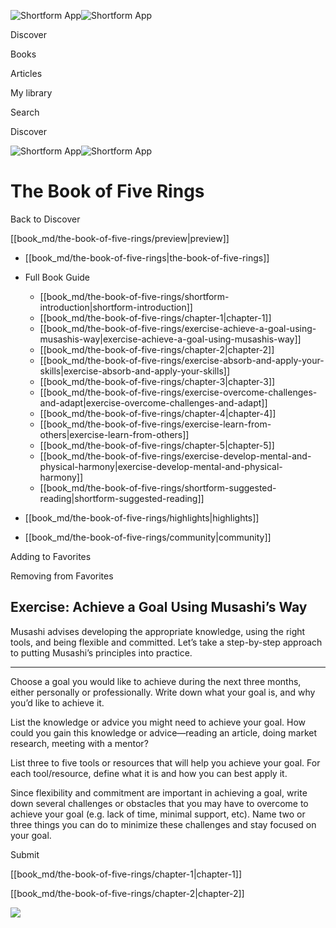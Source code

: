 ![Shortform App](/img/logo.36a2399e.svg)![Shortform App](/img/logo-dark.70c1b072.svg)

Discover

Books

Articles

My library

Search

Discover

![Shortform App](/img/logo.36a2399e.svg)![Shortform App](/img/logo-dark.70c1b072.svg)

# The Book of Five Rings

Back to Discover

[[book_md/the-book-of-five-rings/preview|preview]]

  * [[book_md/the-book-of-five-rings|the-book-of-five-rings]]
  * Full Book Guide

    * [[book_md/the-book-of-five-rings/shortform-introduction|shortform-introduction]]
    * [[book_md/the-book-of-five-rings/chapter-1|chapter-1]]
    * [[book_md/the-book-of-five-rings/exercise-achieve-a-goal-using-musashis-way|exercise-achieve-a-goal-using-musashis-way]]
    * [[book_md/the-book-of-five-rings/chapter-2|chapter-2]]
    * [[book_md/the-book-of-five-rings/exercise-absorb-and-apply-your-skills|exercise-absorb-and-apply-your-skills]]
    * [[book_md/the-book-of-five-rings/chapter-3|chapter-3]]
    * [[book_md/the-book-of-five-rings/exercise-overcome-challenges-and-adapt|exercise-overcome-challenges-and-adapt]]
    * [[book_md/the-book-of-five-rings/chapter-4|chapter-4]]
    * [[book_md/the-book-of-five-rings/exercise-learn-from-others|exercise-learn-from-others]]
    * [[book_md/the-book-of-five-rings/chapter-5|chapter-5]]
    * [[book_md/the-book-of-five-rings/exercise-develop-mental-and-physical-harmony|exercise-develop-mental-and-physical-harmony]]
    * [[book_md/the-book-of-five-rings/shortform-suggested-reading|shortform-suggested-reading]]
  * [[book_md/the-book-of-five-rings/highlights|highlights]]
  * [[book_md/the-book-of-five-rings/community|community]]



Adding to Favorites 

Removing from Favorites 

## Exercise: Achieve a Goal Using Musashi’s Way

Musashi advises developing the appropriate knowledge, using the right tools, and being flexible and committed. Let’s take a step-by-step approach to putting Musashi’s principles into practice.

* * *

Choose a goal you would like to achieve during the next three months, either personally or professionally. Write down what your goal is, and why you’d like to achieve it.

List the knowledge or advice you might need to achieve your goal. How could you gain this knowledge or advice—reading an article, doing market research, meeting with a mentor?

List three to five tools or resources that will help you achieve your goal. For each tool/resource, define what it is and how you can best apply it.

Since flexibility and commitment are important in achieving a goal, write down several challenges or obstacles that you may have to overcome to achieve your goal (e.g. lack of time, minimal support, etc). Name two or three things you can do to minimize these challenges and stay focused on your goal.

Submit 

[[book_md/the-book-of-five-rings/chapter-1|chapter-1]]

[[book_md/the-book-of-five-rings/chapter-2|chapter-2]]

![](https://bat.bing.com/action/0?ti=56018282&Ver=2&mid=799bc7ec-1bfe-4632-84ca-59db6e084d9d&sid=1711133063fa11eebdec89a8b8ae3bbc&vid=171147a063fa11eea7440fcfeb230d96&vids=0&msclkid=N&pi=0&lg=en-US&sw=800&sh=600&sc=24&nwd=1&tl=Shortform%20%7C%20Book&p=https%3A%2F%2Fwww.shortform.com%2Fapp%2Fbook%2Fthe-book-of-five-rings%2Fexercise-achieve-a-goal-using-musashis-way&r=&lt=564&evt=pageLoad&sv=1&rn=173127)

